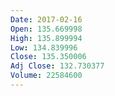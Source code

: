 ```yaml
---
Date: 2017-02-16
Open: 135.669998
High: 135.899994
Low: 134.839996
Close: 135.350006
Adj Close: 132.730377
Volume: 22584600
---
```

